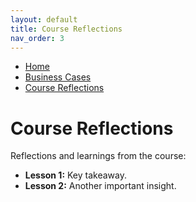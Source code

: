 ```yaml
---
layout: default
title: Course Reflections
nav_order: 3
---
```


- [Home](home.md)
- [Business Cases](business_cases.md)
- [Course Reflections](course_reflections.md)

# Course Reflections

Reflections and learnings from the course:

- **Lesson 1:** Key takeaway.
- **Lesson 2:** Another important insight.
